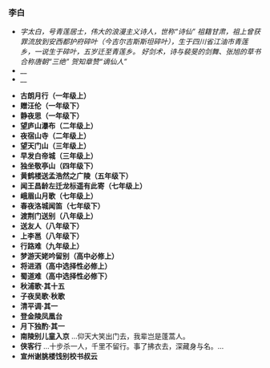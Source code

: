 ### 李白
- _字太白，号青莲居士，伟大的浪漫主义诗人，世称“诗仙”
祖籍甘肃，祖上曾获罪流放到安西都护府碎叶（今吉尔吉斯斯坦碎叶），生于四川省江油市青莲乡，一说生于碎叶，五岁迁至青莲乡。
好剑术，诗与裴旻的剑舞、张旭的草书合称唐朝“三绝”
贺知章赞“谪仙人”_
- __
- __

* **古朗月行（一年级上）**
* **赠汪伦（一年级下）**
* **静夜思（一年级下）**
* **望庐山瀑布（二年级上）**
* **夜宿山寺（二年级上）**
* **望天门山（三年级上）**
* **早发白帝城（三年级上）**
* **独坐敬亭山（四年级下）**
* **黄鹤楼送孟浩然之广陵（五年级下）**
* **闻王昌龄左迁龙标遥有此寄（七年级上）**
* **峨眉山月歌（七年级上）**
* **春夜洛城闻笛（七年级下）**
* **渡荆门送别（八年级上）**
* **送友人（八年级下）**
* **上李邕（八年级下）**
* **行路难（九年级上）**
* **梦游天姥吟留别（高中必修上）**
* **将进酒（高中选择性必修上）**
* **蜀道难（高中选择性必修下）**
* **秋浦歌·其十五**
* **子夜吴歌·秋歌**
* **清平调·其一**
* **登金陵凤凰台**
* **月下独酌·其一**
* **南陵别儿童入京**
…仰天大笑出门去，我辈岂是蓬蒿人。
* **侠客行**
…十步杀一人，千里不留行。事了拂衣去，深藏身与名。…
* **宣州谢脁楼饯别校书叔云**
